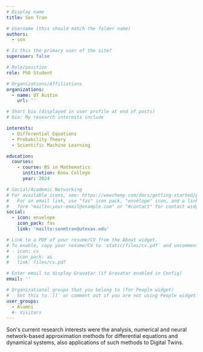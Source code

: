 ```yaml
---
# Display name
title: Son Tran

# Username (this should match the folder name)
authors:
  - son

# Is this the primary user of the site?
superuser: false

# Role/position
role: PhD Student

# Organizations/Affiliations
organizations:
  - name: UT Austin
    url: ''

# Short bio (displayed in user profile at end of posts)
# bio: My research interests include 

interests:
  - Differential Equations
  - Probability Theory
  - Scientific Machine Learning

education:
  courses:
    - course: BS in Mathematics
      institution: Knox College
      year: 2024

# Social/Academic Networking
# For available icons, see: https://wowchemy.com/docs/getting-started/page-builder/#icons
#   For an email link, use "fas" icon pack, "envelope" icon, and a link in the
#   form "mailto:your-email@example.com" or "#contact" for contact widget.
social:
  - icon: envelope
    icon_pack: fas
    link: 'mailto:sonmtran@utexas.edu'

# Link to a PDF of your resume/CV from the About widget.
# To enable, copy your resume/CV to `static/files/cv.pdf` and uncomment the lines below.
# - icon: cv
#   icon_pack: ai
#   link: files/cv.pdf

# Enter email to display Gravatar (if Gravatar enabled in Config)
email: ''

# Organizational groups that you belong to (for People widget)
#   Set this to `[]` or comment out if you are not using People widget.
user_groups:
  - Alumni
  #- Visitors
---
```


Son's current research interests were the analysis, numerical and neural network-based approximation methods for differential equations and dynamical systems, also applications of such methods to Digital Twins.
